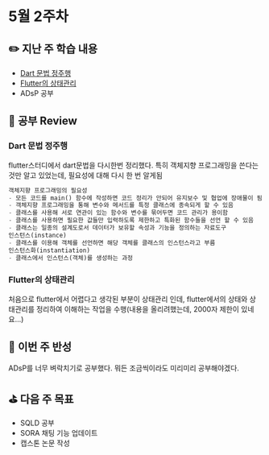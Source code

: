 # 5월 2주차



## :pencil2:  지난 주 학습 내용

- [Dart 문법 정주행](https://daino.studio/docs/flutter-grammar/%EB%8B%A4%ED%8A%B8%20%EB%AC%B8%EB%B2%95/%EA%B8%B0%EB%B3%B8%EB%AC%B8%EB%B2%95/a.%EB%8B%A4%ED%8A%B8%EC%86%8C%EA%B0%9C)
- [Flutter의 상태관리](https://daino.tistory.com/entry/Flutter의-상태관리#)
- ADsP 공부

## :speech_balloon:  공부 Review

### Dart 문법 정주행
flutter스터디에서 dart문법을 다시한번 정리했다.
특히 객체지향 프로그래밍을 쓴다는것만 알고 있었는데, 필요성에 대해 다시 한 번 알게됨
```dart
객체지향 프로그래밍의 필요성
- 모든 코드를 main() 함수에 작성하면 코드 정리가 안되어 유지보수 및 협업에 장애물이 됨
- 객체지향 프로그래밍을 통해 변수와 메서드를 특정 클래스에 종속되게 할 수 있음
- 클래스를 사용해 서로 연관이 있는 함수와 변수를 묶어두면 코드 관리가 용이함
- 클래스를 사용하면 필요한 값들만 입력하도록 제한하고 특화된 함수들을 선언 할 수 있음
- 클래스는 일종의 설계도로서 데이터가 보유할 속성과 기능을 정의하는 자료도구
인스턴스(instance)
- 클래스를 이용해 객체를 선언하면 해당 객체를 클래스의 인스턴스라고 부름
인스턴스화(instantiation)
- 클래스에서 인스턴스(객체)를 생성하는 과정
```

### Flutter의 상태관리
처음으로 flutter에서 어렵다고 생각된 부분이 상태관리 인데,  flutter에서의 상태와 상태관리를 정리하여 이해하는 작업을 수행(내용을 올리려했는데, 2000자 제한이 있네요...)

## :new_moon_with_face: 이번 주 반성
ADsP를 너무 벼락치기로 공부했다. 뭐든 조금씩이라도 미리미리 공부해야겠다.

## :golf:  다음 주 목표
- SQLD 공부
- SORA 채팅 기능 업데이트
- 캡스톤 논문 작성